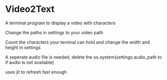 # Video2Text
A terminal program to display a video with characters
<p>Change the paths in settings to your video path</p>
<p>Count the characters your terninal can hold and change the width and height in settings</p>
<p>A seperate audio file is needed, delete the os.system(settings.audio_path to if audio is not available)</p>
<p>uses jit to refresh fast enough</p>
